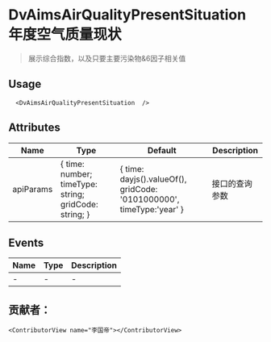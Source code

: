 # DvAimsAirQualityPresentSituation 年度空气质量现状

> 展示综合指数，以及只要主要污染物&6因子相关值

## Usage

```vue
  <DvAimsAirQualityPresentSituation  />
```

## Attributes

| Name | Type   | Default | Description |
| --- |--------|---------|-------------|
| apiParams | { time: number; timeType: string; gridCode: string; } | { time: dayjs().valueOf(), gridCode: '0101000000', timeType:'year' } | 接口的查询参数 |


## Events

| Name | Type | Description |
| --- | --- |-------------|
| - | - | - |

## 贡献者：

```vue
<ContributorView name="李国帝"></ContributorView>
```